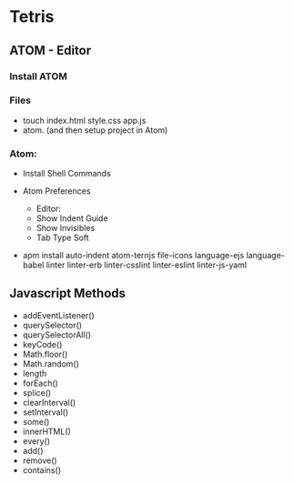 # Tetris

## ATOM - Editor
### Install ATOM

### Files
- touch index.html style.css app.js
- atom. (and then setup project in Atom)

### Atom:
- Install Shell Commands
- Atom Preferences
   - Editor:
   - Show Indent Guide
   - Show Invisibles
   - Tab Type Soft

- apm install auto-indent atom-ternjs file-icons language-ejs language-babel linter linter-erb linter-csslint linter-eslint linter-js-yaml




## Javascript Methods
- addEventListener()
- querySelector()
- querySelectorAll()
- keyCode()
- Math.floor()
- Math.random()
- length
- forEach()
- splice()
- clearInterval()
- setInterval()
- some()
- innerHTML()
- every()
- add()
- remove()
- contains()



## 


## 

## 


<!--stackedit_data:
eyJoaXN0b3J5IjpbLTE1NzE0MDgxMjRdfQ==
-->